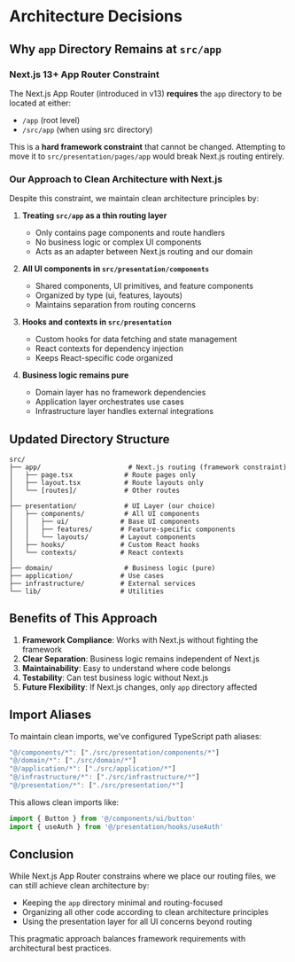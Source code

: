 # Architecture Decisions

## Why `app` Directory Remains at `src/app`

### Next.js 13+ App Router Constraint
The Next.js App Router (introduced in v13) **requires** the `app` directory to be located at either:
- `/app` (root level)
- `/src/app` (when using src directory)

This is a **hard framework constraint** that cannot be changed. Attempting to move it to `src/presentation/pages/app` would break Next.js routing entirely.

### Our Approach to Clean Architecture with Next.js

Despite this constraint, we maintain clean architecture principles by:

1. **Treating `src/app` as a thin routing layer**
   - Only contains page components and route handlers
   - No business logic or complex UI components
   - Acts as an adapter between Next.js routing and our domain

2. **All UI components in `src/presentation/components`**
   - Shared components, UI primitives, and feature components
   - Organized by type (ui, features, layouts)
   - Maintains separation from routing concerns

3. **Hooks and contexts in `src/presentation`**
   - Custom hooks for data fetching and state management
   - React contexts for dependency injection
   - Keeps React-specific code organized

4. **Business logic remains pure**
   - Domain layer has no framework dependencies
   - Application layer orchestrates use cases
   - Infrastructure layer handles external integrations

## Updated Directory Structure

```
src/
├── app/                      # Next.js routing (framework constraint)
│   ├── page.tsx             # Route pages only
│   ├── layout.tsx           # Route layouts only
│   └── [routes]/            # Other routes
│
├── presentation/            # UI Layer (our choice)
│   ├── components/          # All UI components
│   │   ├── ui/             # Base UI components
│   │   ├── features/       # Feature-specific components
│   │   └── layouts/        # Layout components
│   ├── hooks/              # Custom React hooks
│   └── contexts/           # React contexts
│
├── domain/                  # Business logic (pure)
├── application/            # Use cases
├── infrastructure/         # External services
└── lib/                    # Utilities
```

## Benefits of This Approach

1. **Framework Compliance**: Works with Next.js without fighting the framework
2. **Clear Separation**: Business logic remains independent of Next.js
3. **Maintainability**: Easy to understand where code belongs
4. **Testability**: Can test business logic without Next.js
5. **Future Flexibility**: If Next.js changes, only `app` directory affected

## Import Aliases

To maintain clean imports, we've configured TypeScript path aliases:

```typescript
"@/components/*": ["./src/presentation/components/*"]
"@/domain/*": ["./src/domain/*"]
"@/application/*": ["./src/application/*"]
"@/infrastructure/*": ["./src/infrastructure/*"]
"@/presentation/*": ["./src/presentation/*"]
```

This allows clean imports like:
```typescript
import { Button } from '@/components/ui/button'
import { useAuth } from '@/presentation/hooks/useAuth'
```

## Conclusion

While Next.js App Router constrains where we place our routing files, we can still achieve clean architecture by:
- Keeping the `app` directory minimal and routing-focused
- Organizing all other code according to clean architecture principles
- Using the presentation layer for all UI concerns beyond routing

This pragmatic approach balances framework requirements with architectural best practices.
